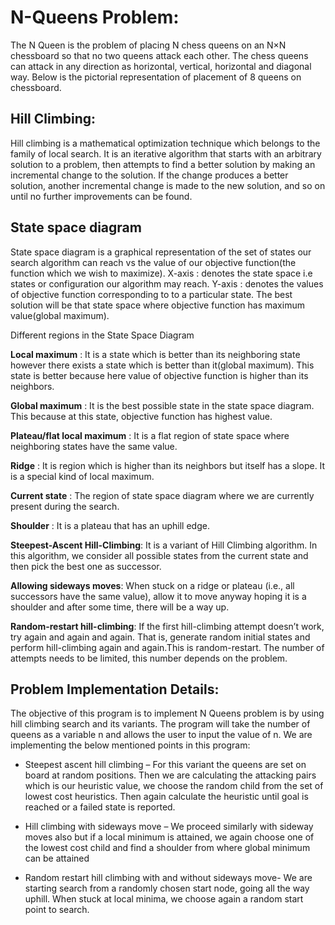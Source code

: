 # N-Queens Problem: 
The N Queen is the problem of placing N chess queens on an N×N chessboard so that no two queens attack each other. The chess queens can attack in any direction as horizontal, vertical, horizontal and diagonal way. Below is the pictorial representation of placement of 8 queens on chessboard.

## Hill Climbing:
Hill climbing is a mathematical optimization technique which belongs to the family of local search. It is an iterative algorithm that starts with an arbitrary solution to a problem, then attempts to find a better solution by making an incremental change to the solution. If the change produces a better solution, another incremental change is made to the new solution, and so on until no further improvements can be found.

## State space diagram
State space diagram is a graphical representation of the set of states our search algorithm can reach vs the value of our objective function(the function which we wish to maximize).
X-axis : denotes the state space i.e states or configuration our algorithm may reach.
Y-axis : denotes the values of objective function corresponding to to a particular state.
The best solution will be that state space where objective function has maximum value(global maximum).


Different regions in the State Space Diagram

**Local maximum** : It is a state which is better than its neighboring state however there exists a state which is better than it(global maximum). This state is better because here value of objective function is higher than its neighbors.

**Global maximum** : It is the best possible state in the state space diagram. This because at this state, objective function has highest value.

**Plateau/flat local maximum** : It is a flat region of state space where neighboring states have the same value.

**Ridge** : It is region which is higher than its neighbors but itself has a slope. It is a special kind of local maximum.

**Current state** : The region of state space diagram where we are currently present during the search.

**Shoulder** : It is a plateau that has an uphill edge.

**Steepest-Ascent Hill-Climbing**:  It is a variant of Hill Climbing algorithm. In this algorithm, we consider all possible states from the current state and then pick the best one as successor.

**Allowing sideways moves**:  When stuck on a ridge or plateau (i.e., all successors have the same value), allow it to move anyway hoping it is a shoulder and after some time, there will be a way up.

**Random-restart hill-climbing**: If the first hill-climbing attempt doesn’t work, try again and again and again. That is, generate random initial states and perform hill-climbing again and again.This is random-restart. The number of attempts needs to be limited, this number depends on the problem.


## Problem Implementation Details:

The objective of this program is to implement N Queens problem is by using hill climbing search and its variants. The program will take the number of queens as a variable n and allows the user to input the value of n. We are implementing the below mentioned points in this program:
-	Steepest ascent hill climbing – For this variant the queens are set on board at random positions.
Then we are calculating the attacking pairs which is our heuristic value, we choose the random child from the set of lowest cost heuristics. Then again calculate the heuristic until goal is reached or a failed state is reported.

-	Hill climbing with sideways move – We proceed similarly with sideway moves also but if a local minimum is attained, we again choose one of the lowest cost child and find a shoulder from where global minimum can be attained

-	Random restart hill climbing with and without sideways move- We are starting search from a randomly chosen start node, going all the way uphill. When stuck at local minima, we choose again a random start point to search.
